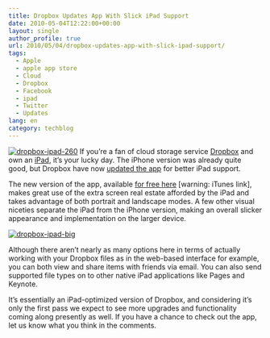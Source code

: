 ```yaml
---
title: Dropbox Updates App With Slick iPad Support
date: 2010-05-04T12:22:00+00:00
layout: single
author_profile: true
url: 2010/05/04/dropbox-updates-app-with-slick-ipad-support/
tags:
  - Apple
  - apple app store
  - Cloud
  - Dropbox
  - Facebook
  - ipad
  - Twitter
  - Updates
lang: en
category: techblog
---
```

[![dropbox-ipad-260](http://lh6.ggpht.com/_vaUVXcmC3OI/S-AKd3PWwmI/AAAAAAAACFQ/9XoPLltdp84/dropbox-ipad-260_thumb%5B3%5D.jpg?imgmax=800 "dropbox-ipad-260")](http://lh4.ggpht.com/_vaUVXcmC3OI/S-AKcBsPjDI/AAAAAAAACFM/8odL2cXmhz0/s1600-h/dropbox-ipad-260%5B5%5D.jpg) If you’re a fan of cloud storage service [Dropbox](http://www.dropbox.com/) and own an [iPad](http://mashable.com/2010/01/27/ipad/), it’s your lucky day. The iPhone version was already quite good, but Dropbox have now [updated the app](http://www.macstories.net/ipad/dropbox-for-ipad-available/) for better iPad support. 

The new version of the app, available [for free here](http://itunes.apple.com/be/app/dropbox/id327630330?mt=8) [warning: iTunes link], makes great use of the extra screen real estate afforded by the iPad and takes advantage of both portrait and landscape modes. A few other visual niceties separate the iPad from the iPhone version, making an overall slicker appearance and implementation on the larger device. 

[![dropbox-ipad-big](http://lh5.ggpht.com/_vaUVXcmC3OI/S-AKio52D6I/AAAAAAAACFY/yf6P0AWhPqY/dropbox-ipad-big_thumb%5B4%5D.jpg?imgmax=800 "dropbox-ipad-big")](http://lh6.ggpht.com/_vaUVXcmC3OI/S-AKgKKhaZI/AAAAAAAACFU/pED2TaScUZU/s1600-h/dropbox-ipad-big%5B6%5D.jpg) 

Although there aren’t nearly as many options here in terms of actually working with your Dropbox files as in the web-based interface for example, you can both view and share items with friends via email. You can also send supported file types on to other native iPad applications like Pages and Keynote. 

It’s essentially an iPad-optimized version of Dropbox, and considering it’s only the first pass we expect to see more upgrades and functionality coming along presently as well. If you have a chance to check out the app, let us know what you think in the comments.